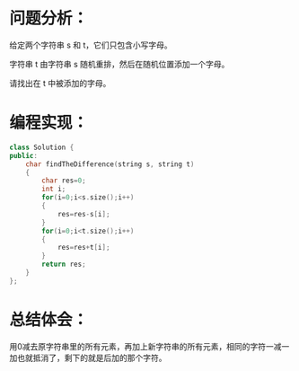# 问题分析：
给定两个字符串 s 和 t，它们只包含小写字母。

字符串 t 由字符串 s 随机重排，然后在随机位置添加一个字母。

请找出在 t 中被添加的字母。
# 编程实现：
```C++
class Solution {
public:
    char findTheDifference(string s, string t)
    {
        char res=0;
        int i;
        for(i=0;i<s.size();i++)
        {
            res=res-s[i];
        }
        for(i=0;i<t.size();i++)
        {
            res=res+t[i];
        }
        return res;
    }
};
```
# 总结体会：
用0减去原字符串里的所有元素，再加上新字符串的所有元素，相同的字符一减一加也就抵消了，剩下的就是后加的那个字符。